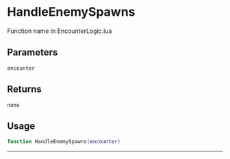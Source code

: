 # HandleEnemySpawns
Function name in EncounterLogic.lua
## Parameters
`encounter`
## Returns
`none`
## Usage
```lua
function HandleEnemySpawns(encounter)
```
---
